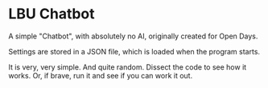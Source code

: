 # LBU Chatbot

A simple "Chatbot", with absolutely no AI, originally created for Open Days.

Settings are stored in a JSON file, which is loaded when the program starts.

It is very, very simple. And quite random. Dissect the code to see how it
works. Or, if brave, run it and see if you can work it out.

